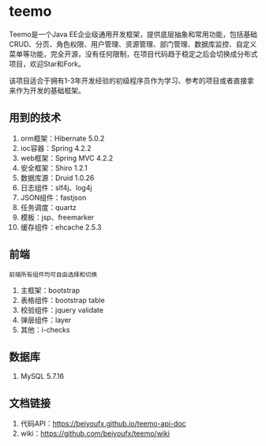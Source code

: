 # teemo
Teemo是一个Java EE企业级通用开发框架，提供底层抽象和常用功能，包括基础CRUD、分页、角色权限、用户管理、资源管理、部门管理、数据库监控、自定义菜单等功能，完全开源，没有任何限制，在项目代码趋于稳定之后会切换成分布式项目，欢迎Star和Fork。

该项目适合于拥有1-3年开发经验的初级程序员作为学习、参考的项目或者直接拿来作为开发的基础框架。

## 用到的技术

1. orm框架：Hibernate 5.0.2
2. ioc容器：Spring 4.2.2
3. web框架：Spring MVC 4.2.2
4. 安全框架：Shiro 1.2.1
5. 数据库源：Druid 1.0.26
6. 日志组件：slf4j、log4j
7. JSON组件：fastjson
8. 任务调度：quartz
9. 模板：jsp、freemarker
10. 缓存组件：ehcache 2.5.3

## 前端

`前端所有组件均可自由选择和切换`

1. 主框架：bootstrap
2. 表格组件：bootstrap table
3. 校验组件：jquery validate
4. 弹层组件：layer
99. 其他：i-checks

## 数据库

1. MySQL 5.7.16

## 文档链接

1. 代码API：https://beiyoufx.github.io/teemo-api-doc
2. wiki：https://github.com/beiyoufx/teemo/wiki
